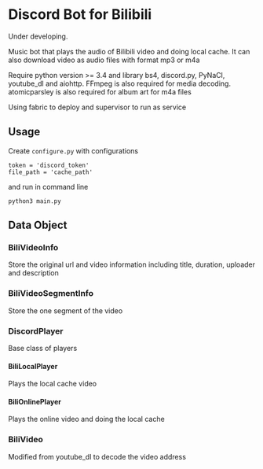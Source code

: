 # Discord Bot for Bilibili

Under developing.

Music bot that plays the audio of Bilibili video and doing local cache.
It can also download video as audio files with format mp3 or m4a

Require python version >= 3.4 and library bs4, discord.py, PyNaCl, youtube_dl and aiohttp.
FFmpeg is also required for media decoding.
atomicparsley is also required for album art for m4a files

Using fabric to deploy and supervisor to run as service

## Usage

Create `configure.py` with configurations

```
token = 'discord_token'
file_path = 'cache_path'
```

and run in command line

```
python3 main.py
```

## Data Object

### BiliVideoInfo

Store the original url and video information including title, duration, uploader and description

### BiliVideoSegmentInfo

Store the one segment of the video

### DiscordPlayer

Base class of players

#### BiliLocalPlayer

Plays the local cache video

#### BiliOnlinePlayer

Plays the online video and doing the local cache

### BiliVideo

Modified from youtube_dl to decode the video address
